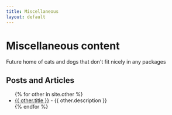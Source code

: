 ```yaml
---
title: Miscellaneous
layout: default
---
```


# Miscellaneous content

Future home of cats and dogs that don't fit nicely in any packages

## Posts and Articles

<ul>
  {% for other in site.other %}
    <li>
      <a href="{{ other.url }}">{{ other.title }}</a> - {{ other.description }}
    </li>
  {% endfor %}
</ul>


<!-- 
## My Twitter Feed

<a class="twitter-timeline" href="https://twitter.com/thebuda?ref_src=twsrc%5Etfw">Tweets by thebuda</a> <script async src="https://platform.twitter.com/widgets.js" charset="utf-8"></script>

-->

